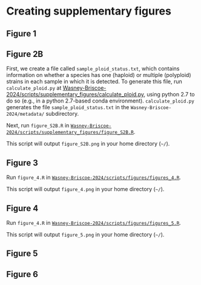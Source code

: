 # Creating supplementary figures

## Figure 1

## Figure 2B

First, we create a file called `sample_ploid_status.txt`, which contains information on whether a species has one (haploid) or multiple (polyploid) strains in each sample in which it is detected. To generate this file, run `calculate_ploid.py` at [Wasney-Briscoe-2024/scripts/supplementary_figures/calculate_ploid.py](https://github.com/garudlab/Wasney-Briscoe-2024/tree/main/scripts/supplementary_figures/calculate_ploid.py), using python 2.7 to do so (e.g., in a python 2.7-based conda environment). `calculate_ploid.py` generates the file `sample_ploid_status.txt` in the `Wasney-Briscoe-2024/metadata/` subdirectory.

Next, run `figure_S2B.R` in [`Wasney-Briscoe-2024/scripts/supplementary_figures/figure_S2B.R`](https://github.com/garudlab/Wasney-Briscoe-2024/tree/main/scripts/figures/figure_S2B.R).

This script will output `figure_S2B.png` in your home directory (`~/`).

## Figure 3

Run `figure_4.R` in [`Wasney-Briscoe-2024/scripts/figures/figures_4.R`](https://github.com/garudlab/Wasney-Briscoe-2024/tree/main/scripts/figures/figure_3.R).

This script will output `figure_4.png` in your home directory (`~/`).

## Figure 4

Run `figure_4.R` in [`Wasney-Briscoe-2024/scripts/figures/figures_5.R`](https://github.com/garudlab/Wasney-Briscoe-2024/tree/main/scripts/figures/figure_5.R).

This script will output `figure_5.png` in your home directory (`~/`).

## Figure 5

## Figure 6


